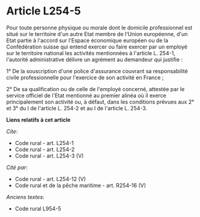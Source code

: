 # Article L254-5

Pour toute personne physique ou morale dont le domicile professionnel est situé sur le territoire d'un autre Etat membre de
l'Union européenne, d'un Etat partie à l'accord sur l'Espace économique européen ou de la Confédération suisse qui entend
exercer ou faire exercer par un employé sur le territoire national les activités mentionnées à l'article L. 254-1, l'autorité
administrative délivre un agrément au demandeur qui justifie : 

1° De la souscription d'une police d'assurance couvrant sa responsabilité civile professionnelle pour l'exercice de son
activité en France ; 

2° De sa qualification ou de celle de l'employé concerné, attestée par le service officiel de l'Etat mentionné au premier
alinéa où il exerce principalement son activité ou, à défaut, dans les conditions prévues aux 2° et 3° du I de l'article L.
254-2 et au I de l'article L. 254-3.

**Liens relatifs à cet article**

_Cite_:

  - Code rural - art. L254-1
  - Code rural - art. L254-2
  - Code rural - art. L254-3 (V)

_Cité par_:

  - Code rural - art. L254-12 (V)
  - Code rural et de la pêche maritime - art. R254-16 (V)

_Anciens textes_:

  - Code rural L954-5
